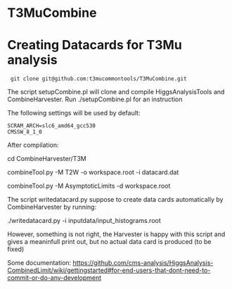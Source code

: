 # T3MuCombine

# Creating Datacards for T3Mu analysis
```
 git clone git@github.com:t3mucommontools/T3MuCombine.git
``` 

The script setupCombine.pl will clone and compile HiggsAnalysisTools and CombineHarvester. 
Run ./setupCombine.pl  for an instruction




The following settings will be used by default:

    SCRAM_ARCH=slc6_amd64_gcc530	
    CMSSW_8_1_0	


After compilation:

cd CombineHarvester/T3M

 combineTool.py -M T2W -o workspace.root -i datacard.dat

 combineTool.py -M AsymptoticLimits -d workspace.root



The script writedatacard.py suppose to create data cards automatically by CombineHarvester by running: 

./writedatacard.py -i inputdata/input_histograms.root

However, something is not right, the Harvester is happy with this script and gives a meaninfull print out, but no actual data card is produced (to be fixed)


Some documentation:  https://github.com/cms-analysis/HiggsAnalysis-CombinedLimit/wiki/gettingstarted#for-end-users-that-dont-need-to-commit-or-do-any-development
